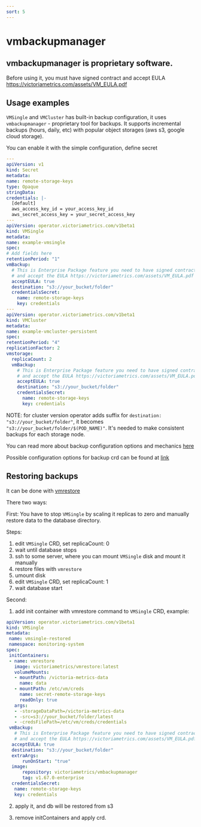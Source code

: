 ```yaml
---
sort: 5
---
```


# vmbackupmanager

## vmbackupmanager is proprietary software. 

 Before using it, you must have signed contract and accept EULA https://victoriametrics.com/assets/VM_EULA.pdf

## Usage examples

 `VMSingle` and `VMCluster` has built-in backup configuration, it uses `vmbackupmanager` - proprietary tool for backups.
 It supports incremental backups (hours, daily, etc) with popular object storages (aws s3, google cloud storage).
 
  You can enable it with the simple configuration, define secret
  
  ```yaml
---
apiVersion: v1
kind: Secret
metadata:
  name: remote-storage-keys
type: Opaque
stringData:
  credentials: |-
    [default]
    aws_access_key_id = your_access_key_id
    aws_secret_access_key = your_secret_access_key
---
apiVersion: operator.victoriametrics.com/v1beta1
kind: VMSingle
metadata:
  name: example-vmsingle
spec:
  # Add fields here
  retentionPeriod: "1"
  vmBackup:
    # This is Enterprise Package feature you need to have signed contract to use it
    # and accept the EULA https://victoriametrics.com/assets/VM_EULA.pdf
    acceptEULA: true
    destination: "s3://your_bucket/folder"
    credentialsSecret:
      name: remote-storage-keys
      key: credentials
---
apiVersion: operator.victoriametrics.com/v1beta1
kind: VMCluster
metadata:
  name: example-vmcluster-persistent
spec:
  retentionPeriod: "4"
  replicationFactor: 2
  vmstorage:
    replicaCount: 2
    vmBackup:
      # This is Enterprise Package feature you need to have signed contract to use it
      # and accept the EULA https://victoriametrics.com/assets/VM_EULA.pdf
      acceptEULA: true
      destination: "s3://your_bucket/folder"
      credentialsSecret:
        name: remote-storage-keys
        key: credentials

```

NOTE: for cluster version operator adds suffix for `destination: "s3://your_bucket/folder"`, it becomes `"s3://your_bucket/folder/$(POD_NAME)"`. 
It's needed to make consistent backups for each storage node.

 You can read more about backup configuration options and mechanics [here](https://github.com/VictoriaMetrics/VictoriaMetrics/tree/master/app/vmbackup)
 
 Possible configuration options for backup crd can be found at [link](/docs/api.html#vmbackup)
 
 
## Restoring backups


 It can be done with [vmrestore](https://github.com/VictoriaMetrics/VictoriaMetrics/tree/master/app/vmrestore)
 
There two ways:
 
 First: 
  You have to stop `VMSingle` by scaling it replicas to zero and manually restore data to the database directory.
 
 Steps:
 1) edit `VMSingle` CRD, set replicaCount: 0
 2) wait until database stops
 3) ssh to some server, where you can mount `VMSingle` disk and mount it manually
 4) restore files with `vmrestore`
 5) umount disk
 6) edit `VMSingle` CRD, set replicaCount: 1
 7) wait database start
 
 Second:

   1) add init container with vmrestore command to `VMSingle` CRD, example:
```yaml
apiVersion: operator.victoriametrics.com/v1beta1
kind: VMSingle
metadata:
 name: vmsingle-restored
 namespace: monitoring-system
spec:
 initContainers:
 - name: vmrestore
   image: victoriametrics/vmrestore:latest
   volumeMounts:
   - mountPath: /victoria-metrics-data
     name: data
   - mountPath: /etc/vm/creds
     name: secret-remote-storage-keys
     readOnly: true
   args:
   - -storageDataPath=/victoria-metrics-data
   - -src=s3://your_bucket/folder/latest
   - -credsFilePath=/etc/vm/creds/credentials
 vmBackup:
   # This is Enterprise Package feature you need to have signed contract to use it
   # and accept the EULA https://victoriametrics.com/assets/VM_EULA.pdf
  acceptEULA: true
  destination: "s3://your_bucket/folder"
  extraArgs:
      runOnStart: "true"
  image:
      repository: victoriametrics/vmbackupmanager
      tag: v1.67.0-enterprise
  credentialsSecret:
   name: remote-storage-keys
   key: credentials

```
   2)  apply it, and db will be restored from s3
   
   3) remove initContainers and apply crd.

